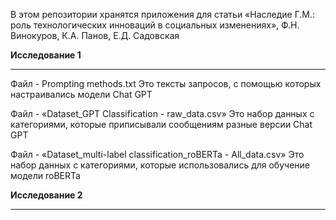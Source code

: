 В этом репозитории хранятся приложения для статьи «Наследие Г.М.: роль технологических инноваций в социальных изменениях», Ф.Н. Винокуров, К.А. Панов, Е.Д. Садовская

**Исследование 1**
________________________________________________ 
Файл - Prompting methods.txt
Это тексты запросов, с помощью которых настраивались модели Chat GPT

Файл - «Dataset_GPT Classification - raw_data.csv»
Это набор данных с категориями, которые приписывали сообщениям разные версии Chat GPT

Файл - «Dataset_multi-label classification_roBERTa - All_data.csv»
Это набор данных с категориями, которые использовались для обучение модели roBERTa


**Исследование 2**
________________________________________________ 
